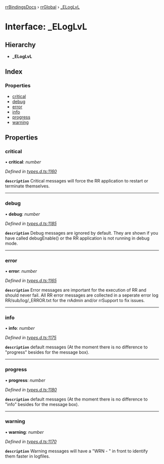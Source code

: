 [rrBindingsDocs](../README.md) › [rrGlobal](../modules/rrglobal.md) › [_ELogLvL](rrglobal._eloglvl.md)

# Interface: _ELogLvL

## Hierarchy

* **_ELogLvL**

## Index

### Properties

* [critical](rrglobal._eloglvl.md#critical)
* [debug](rrglobal._eloglvl.md#debug)
* [error](rrglobal._eloglvl.md#error)
* [info](rrglobal._eloglvl.md#info)
* [progress](rrglobal._eloglvl.md#progress)
* [warning](rrglobal._eloglvl.md#warning)

## Properties

###  critical

• **critical**: *number*

*Defined in [types.d.ts:1160](https://github.com/Novalis15/RoyalRender-OpenExtensions/blob/f77b7d8/rrNodeJS_rrBindings/nodeJS/lx64/v6/types.d.ts#L1160)*

**`description`** Critical messages will force the RR application to restart or terminate themselves.

___

###  debug

• **debug**: *number*

*Defined in [types.d.ts:1185](https://github.com/Novalis15/RoyalRender-OpenExtensions/blob/f77b7d8/rrNodeJS_rrBindings/nodeJS/lx64/v6/types.d.ts#L1185)*

**`description`** Debug messages are ignored by default. They are shown if you have called debugEnable() or the RR application is not running in debug mode.

___

###  error

• **error**: *number*

*Defined in [types.d.ts:1165](https://github.com/Novalis15/RoyalRender-OpenExtensions/blob/f77b7d8/rrNodeJS_rrBindings/nodeJS/lx64/v6/types.d.ts#L1165)*

**`description`** Error messages are important for the execution of RR and should never fail. All RR error messages are collected in a seperate error log RR/sub/log/_ERROR.txt for the rrAdmin and/or rrSupport to fix issues.

___

###  info

• **info**: *number*

*Defined in [types.d.ts:1175](https://github.com/Novalis15/RoyalRender-OpenExtensions/blob/f77b7d8/rrNodeJS_rrBindings/nodeJS/lx64/v6/types.d.ts#L1175)*

**`description`** default messages (At the moment there is no difference to "progress" besides for the message box).

___

###  progress

• **progress**: *number*

*Defined in [types.d.ts:1180](https://github.com/Novalis15/RoyalRender-OpenExtensions/blob/f77b7d8/rrNodeJS_rrBindings/nodeJS/lx64/v6/types.d.ts#L1180)*

**`description`** default messages (At the moment there is no difference to "info" besides for the message box).

___

###  warning

• **warning**: *number*

*Defined in [types.d.ts:1170](https://github.com/Novalis15/RoyalRender-OpenExtensions/blob/f77b7d8/rrNodeJS_rrBindings/nodeJS/lx64/v6/types.d.ts#L1170)*

**`description`** Warning messages will have a "WRN - " in front to identify them faster in logfiles.
